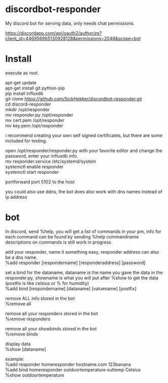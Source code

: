 # discordbot-responder
My discord bot for serving data, only needs chat permissions.

https://discordapp.com/api/oauth2/authorize?client_id=446956965130928128&permissions=2048&scope=bot
# Install
execute as root.

apt-get update  
apt-get install git python-pip  
pip install influxdb  
git clone https://github.com/SickHekker/discordbot-responder.git  
cd discord-responder  
mkdir /opt/responder  
mv responder.py /opt/responder  
mv cert.pem /opt/responder  
mv key.pem /opt/responder

i recommend creating your own self signed certificates, but there are some included for testing.

open /opt/responder/responder.py with your favorite editor and change the password, enter your influxdb info.  
mv responder.service /etc/systemd/system  
systemctl enable  responder  
systemctl start responder  

portforward port 5102 to the host

you could also use ddns, the bot does also work with dns names instead of ip address

# bot
In discord, send %help, you will get a list of commands in your pm, info for each command can be found by sending %help commandname  
descriptions on commands is still work in progress

add your responder, name it something easy, responder address can also be a dns name.  
%add responder [respondername] [responderaddress] [password]	

set a bind for the dataname, dataname is the name you gave the data in the responder.py, showname is what you will put after %show to get the data (postfix is like celsius or % for humidity)  
%add bind [respondername] [dataname] [valuename] [postfix]		
	
remove ALL info stored in the bot  
%remove all	

remove all your responders stored in the bot  
%remove responders

remove all your showbinds stored in the bot  
%remove binds
	
display data  
%show [dataname]


example:  
%add responder homeresponder hostname.com 123banana  
%add bind homeresponder outdoortemperature outtemp Celsius  
%show outdoortemperature
